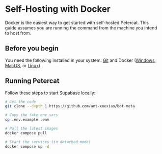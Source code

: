 # Self-Hosting with Docker

Docker is the easiest way to get started with self-hosted Petercat. This guide assumes you are running the command from the machine you intend to host from.

## Before you begin

You need the following installed in your system: [Git](https://git-scm.com/downloads) and Docker ([Windows](https://docs.docker.com/desktop/install/windows-install/), [MacOS](https://docs.docker.com/desktop/install/mac-install/), or [Linux](https://docs.docker.com/desktop/install/linux-install/)).

## Running Petercat

Follow these steps to start Supabase locally:


```sh
# Get the code
git clone --depth 1 https://github.com/ant-xuexiao/bot-meta

# Copy the fake env vars
cp .env.example .env

# Pull the latest images
docker compose pull

# Start the services (in detached mode)
docker compose up -d
```

